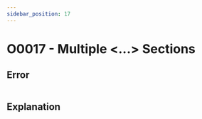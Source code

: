 ```yaml
---
sidebar_position: 17
---
```


# O0017 - Multiple <...> Sections

## Error

```erlang
```

## Explanation

